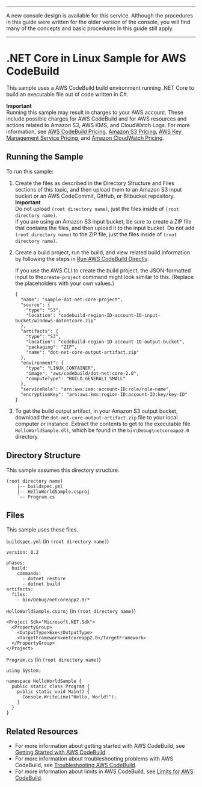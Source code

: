--------

A new console design is available for this service\. Although the procedures in this guide were written for the older version of the console, you will find many of the concepts and basic procedures in this guide still apply\.

--------

# \.NET Core in Linux Sample for AWS CodeBuild<a name="sample-net-core-linux"></a>

This sample uses a AWS CodeBuild build environment running \.NET Core to build an executable file out of code written in C\#\. 

**Important**  
Running this sample may result in charges to your AWS account\. These include possible charges for AWS CodeBuild and for AWS resources and actions related to Amazon S3, AWS KMS, and CloudWatch Logs\. For more information, see [AWS CodeBuild Pricing](http://aws.amazon.com/codebuild/pricing), [Amazon S3 Pricing](http://aws.amazon.com/s3/pricing), [AWS Key Management Service Pricing](http://aws.amazon.com/kms/pricing), and [Amazon CloudWatch Pricing](http://aws.amazon.com/cloudwatch/pricing)\.

## Running the Sample<a name="sample-net-core-linux-running"></a>

To run this sample:

1. Create the files as described in the Directory Structure and Files sections of this topic, and then upload them to an Amazon S3 input bucket or an AWS CodeCommit, GitHub, or Bitbucket repository\. 
**Important**  
Do not upload `(root directory name)`, just the files inside of `(root directory name)`\.   
If you are using an Amazon S3 input bucket, be sure to create a ZIP file that contains the files, and then upload it to the input bucket\. Do not add `(root directory name)` to the ZIP file, just the files inside of `(root directory name)`\.

1. Create a build project, run the build, and view related build information by following the steps in [Run AWS CodeBuild Directly](how-to-run.md)\.

   If you use the AWS CLI to create the build project, the JSON\-formatted input to the`create-project` command might look similar to this\. \(Replace the placeholders with your own values\.\)

   ```
   {
     "name": "sample-dot-net-core-project",
     "source": {
       "type": "S3",
       "location": "codebuild-region-ID-account-ID-input-bucket/windows-dotnetcore.zip"
     },
     "artifacts": {
       "type": "S3",
       "location": "codebuild-region-ID-account-ID-output-bucket",
       "packaging": "ZIP",
       "name": "dot-net-core-output-artifact.zip"
     },
     "environment": {
       "type": "LINUX_CONTAINER",
       "image": "aws/codebuild/dot-net:core-2.0",
       "computeType": "BUILD_GENERAL1_SMALL"
     },
     "serviceRole": "arn:aws:iam::account-ID:role/role-name",
     "encryptionKey": "arn:aws:kms:region-ID:account-ID:key/key-ID"
   }
   ```

1. To get the build output artifact, in your Amazon S3 output bucket, download the `dot-net-core-output-artifact.zip` file to your local computer or instance\. Extract the contents to get to the executable file `HelloWorldSample.dll`, which be found in the `bin\Debug\netcoreapp2.0` directory\.

## Directory Structure<a name="sample-net-core-linux-dir"></a>

This sample assumes this directory structure\.

```
(root directory name)
    |-- buildspec.yml
    |-- HelloWorldSample.csproj
    `-- Program.cs
```

## Files<a name="sample-net-core-linux-files"></a>

This sample uses these files\.

`buildspec.yml` \(in `(root directory name)`\)

```
version: 0.2

phases:
  build:
    commands:
      - dotnet restore
      - dotnet build
artifacts:
  files:
    - bin/Debug/netcoreapp2.0/*
```

`HelloWorldSample.csproj` \(in `(root directory name)`\)

```
<Project Sdk="Microsoft.NET.Sdk">
  <PropertyGroup>
    <OutputType>Exe</OutputType>
    <TargetFramework>netcoreapp2.0</TargetFramework>
  </PropertyGroup>
</Project>
```

`Program.cs` \(in `(root directory name)`\)

```
using System;

namespace HelloWorldSample {
  public static class Program {
    public static void Main() {
      Console.WriteLine("Hello, World!");
    }
  }
}
```

## Related Resources<a name="w4aac11c48c37c13"></a>
+ For more information about getting started with AWS CodeBuild, see [Getting Started with AWS CodeBuild](getting-started.md)\.
+ For more information about troubleshooting problems with AWS CodeBuild, see [Troubleshooting AWS CodeBuild](troubleshooting.md)\.
+ For more information about limits in AWS CodeBuild, see [Limits for AWS CodeBuild](limits.md)\.